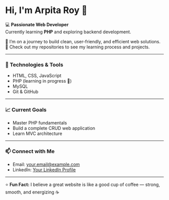 # Hi, I'm Arpita Roy 👋

💻 **Passionate Web Developer**  
Currently learning **PHP** and exploring backend development.  

🌱 I’m on a journey to build clean, user-friendly, and efficient web solutions.  
📂 Check out my repositories to see my learning process and projects.  

---

### 🔧 Technologies & Tools
- HTML, CSS, JavaScript
- PHP (learning in progress 🚀)
- MySQL
- Git & GitHub

---

### 📈 Current Goals
- Master PHP fundamentals
- Build a complete CRUD web application
- Learn MVC architecture

---

### 📫 Connect with Me
- Email: [your.email@example.com](mailto:arpita)
- LinkedIn: [Your LinkedIn Profile](https://linkedin.com/in/your-linkedin)

---

⭐ **Fun Fact:** I believe a great website is like a good cup of coffee — strong, smooth, and energizing ☕
